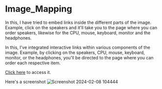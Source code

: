 # Image_Mapping

In this, I have tried to embed links inside the different parts of the image. Example, click on the speakers and it'll take you to the page where you can order speakers, likewise for the CPU, mouse, keyboard, monitor and the headphones. 

In this, I've integrated interactive links within various components of the image. Example, by clicking on the speakers, CPU, mouse, keyboard, monitor, or the headphones, you'll be directed to the page where you can order each respective item.


[Click here](https://wespyimagemap.netlify.app) to access it.

Here's a screenshot
![Screenshot 2024-02-08 104444](https://github.com/Wespy07/Image_Mapping/assets/143990246/0ab33d95-b5ee-4ae5-af22-028c3e0db6e3)

